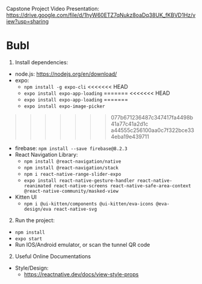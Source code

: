 Capstone Project Video Presentation:
https://drive.google.com/file/d/1hyW60ETZ7qNukz8oaDq38UK_fKBVD1Hz/view?usp=sharing
# Bubl
1. Install dependencies:
* node.js: https://nodejs.org/en/download/
* expo: 
  * `npm install -g expo-cli`
<<<<<<< HEAD
  * `expo install expo-app-loading`
=======
<<<<<<< HEAD
  * `expo install expo-app-loading`
=======
  * `expo install expo-image-picker`
>>>>>>> 077b671236487c347417fa4498b41a77c41a2d1c
>>>>>>> a44555c256100aa0c7f322bce334eba19e439711
* firebase: `npm install --save firebase@8.2.3`
* React Navigation Library:
  * `npm install @react-navigation/native`
  * `npm install @react-navigation/stack`
  * `npm i react-native-range-slider-expo`
  * `expo install react-native-gesture-handler react-native-reanimated react-native-screens react-native-safe-area-context @react-native-community/masked-view`
 * Kitten UI
   * `npm i @ui-kitten/components @ui-kitten/eva-icons @eva-design/eva react-native-svg`
 2. Run the project:
 * `npm install`
 * `expo start`
 * Run IOS/Android emulator, or scan the tunnel QR code

 2. Useful Online Documentations
 * Style/Design:
   * https://reactnative.dev/docs/view-style-props 
